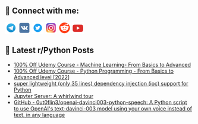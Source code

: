 ## 🔎 Connect with me:
[<img src="https://github.com/bullbesh/bullbesh/blob/main/images/Telegram.png" width="32" height="32" />](https://t.me/bullbesh)
[<img src="https://github.com/bullbesh/bullbesh/blob/main/images/VK.png" width="32" height="32" />](https://vk.com/bullbesh)
[<img src="https://github.com/bullbesh/bullbesh/blob/main/images/Twitter.png" width="32" height="32" />](https://twitter.com/bullbesh1)
[<img src="https://github.com/bullbesh/bullbesh/blob/main/images/Instagram.png" width="32" height="32" />](https://www.instagram.com/bullbesh)
[<img src="https://github.com/bullbesh/bullbesh/blob/main/images/Reddit.png" width="32" height="32" />](https://www.reddit.com/user/bullbesh)
[<img src="https://github.com/bullbesh/bullbesh/blob/main/images/YouTube.png" width="32" height="32" />](https://www.youtube.com/channel/UCtfjRs6uzgq5mfm8S06WTcg)

## 📕 Latest r/Python Posts
<!-- BLOG-POST-LIST:START -->
- [100% Off Udemy Course - Machine Learning- From Basics to Advanced](https://www.reddit.com/r/Python/comments/10asyvu/100_off_udemy_course_machine_learning_from_basics/)
- [100% Off Udemy Course - Python Programming - From Basics to Advanced level [2022]](https://www.reddit.com/r/Python/comments/10asxde/100_off_udemy_course_python_programming_from/)
- [super lightweight &lpar;only 35 lines&rpar; dependency injection &lpar;ioc&rpar; support for Python](https://www.reddit.com/r/Python/comments/10arciy/super_lightweight_only_35_lines_dependency/)
- [Jupyter Server: A whirlwind tour](https://www.reddit.com/r/Python/comments/10apsq2/jupyter_server_a_whirlwind_tour/)
- [GitHub - 0ut0flin3/openai-davinci003-python-speech: A Python script to use OpenAI&#39;s text-davinci-003 model using your own voice instead of text, in any language](https://www.reddit.com/r/Python/comments/10apqt2/github_0ut0flin3openaidavinci003pythonspeech_a/)
<!-- BLOG-POST-LIST:END -->
